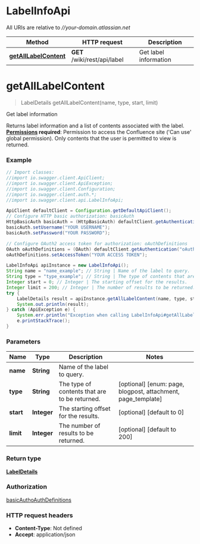# LabelInfoApi

All URIs are relative to *//your-domain.atlassian.net*

Method | HTTP request | Description
------------- | ------------- | -------------
[**getAllLabelContent**](LabelInfoApi.md#getAllLabelContent) | **GET** /wiki/rest/api/label | Get label information

<a name="getAllLabelContent"></a>
# **getAllLabelContent**
> LabelDetails getAllLabelContent(name, type, start, limit)

Get label information

Returns label information and a list of contents associated with the label.  **[Permissions](https://confluence.atlassian.com/x/_AozKw) required**: Permission to access the Confluence site (&#x27;Can use&#x27; global permission). Only contents that the user is permitted to view is returned.

### Example
```java
// Import classes:
//import io.swagger.client.ApiClient;
//import io.swagger.client.ApiException;
//import io.swagger.client.Configuration;
//import io.swagger.client.auth.*;
//import io.swagger.client.api.LabelInfoApi;

ApiClient defaultClient = Configuration.getDefaultApiClient();
// Configure HTTP basic authorization: basicAuth
HttpBasicAuth basicAuth = (HttpBasicAuth) defaultClient.getAuthentication("basicAuth");
basicAuth.setUsername("YOUR USERNAME");
basicAuth.setPassword("YOUR PASSWORD");

// Configure OAuth2 access token for authorization: oAuthDefinitions
OAuth oAuthDefinitions = (OAuth) defaultClient.getAuthentication("oAuthDefinitions");
oAuthDefinitions.setAccessToken("YOUR ACCESS TOKEN");

LabelInfoApi apiInstance = new LabelInfoApi();
String name = "name_example"; // String | Name of the label to query.
String type = "type_example"; // String | The type of contents that are to be returned.
Integer start = 0; // Integer | The starting offset for the results.
Integer limit = 200; // Integer | The number of results to be returned.
try {
    LabelDetails result = apiInstance.getAllLabelContent(name, type, start, limit);
    System.out.println(result);
} catch (ApiException e) {
    System.err.println("Exception when calling LabelInfoApi#getAllLabelContent");
    e.printStackTrace();
}
```

### Parameters

Name | Type | Description  | Notes
------------- | ------------- | ------------- | -------------
 **name** | **String**| Name of the label to query. |
 **type** | **String**| The type of contents that are to be returned. | [optional] [enum: page, blogpost, attachment, page_template]
 **start** | **Integer**| The starting offset for the results. | [optional] [default to 0]
 **limit** | **Integer**| The number of results to be returned. | [optional] [default to 200]

### Return type

[**LabelDetails**](LabelDetails.md)

### Authorization

[basicAuth](../README.md#basicAuth)[oAuthDefinitions](../README.md#oAuthDefinitions)

### HTTP request headers

 - **Content-Type**: Not defined
 - **Accept**: application/json

